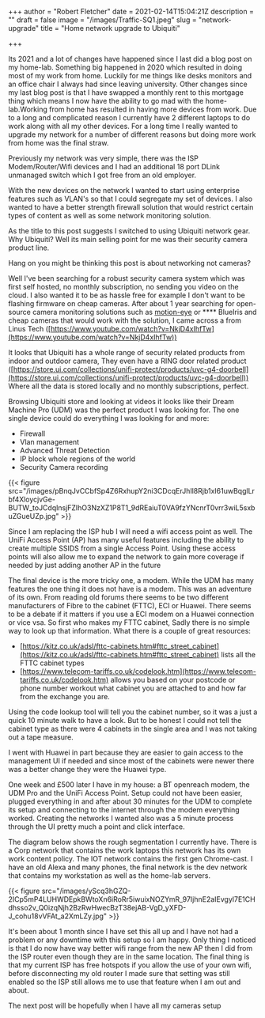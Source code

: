 +++
author = "Robert Fletcher"
date = 2021-02-14T15:04:21Z
description = ""
draft = false
image = "/images/Traffic-SQ1.jpeg"
slug = "network-upgrade"
title = "Home network upgrade to Ubiquiti"

+++


Its 2021 and a lot of changes have happened since I last did a blog post on my home-lab. Something big happened in 2020 which resulted in doing most of my work from home. Luckily for me things like desks monitors and an office chair I always had since leaving university.  Other changes since my last blog post is that I have swapped a monthly rent to this mortgage thing which means I now have the ability to go mad with the home-lab.Working from home has resulted in having more devices from work. Due to a long and complicated reason I currently have 2 different laptops to do work along with all my other devices. For a long time I really wanted to upgrade my network for a number of different reasons but doing more work from home was the final straw.

Previously my network was very simple, there was the ISP Modem/Router/Wifi devices and I had an additional 18 port DLink unmanaged switch which I got free from an old employer.

With the new devices on the network I wanted to start using enterprise features such as VLAN's so that I could segregate my set of devices. I also wanted to have a better strength firewall solution that would restrict certain types of content as well as some network monitoring solution.

As the title to this post suggests I switched to using Ubiquiti network gear. Why Ubiquiti? Well its main selling point for me was their security camera product line.

Hang on you might be thinking this post is about networking not cameras?

Well I've been searching for a robust security camera system which was first self hosted, no monthly subscription, no sending you video on the cloud. I also wanted it to be as hassle free for example I don't want to be flashing firmware on cheap cameras.  After about 1 year searching for open-source camera monitoring solutions such as [motion-eye](https://github.com/ccrisan/motioneye) or **** BlueIris and cheap cameras that would work with the solution, I came across a from  Linus Tech ([https://www.youtube.com/watch?v=NkjD4xIhfTw](https://www.youtube.com/watch?v=NkjD4xIhfTw))

It looks that Ubiquiti has a whole range of security related products from indoor and outdoor camera,  They even have a RING door related product ([https://store.ui.com/collections/unifi-protect/products/uvc-g4-doorbell](https://store.ui.com/collections/unifi-protect/products/uvc-g4-doorbell)) Where all the data is stored locally and no monthly subscriptions, perfect.

Browsing Ubiquiti store and looking at videos it looks like their Dream Machine Pro  (UDM) was the perfect product I was looking for. The one single device could do everything I was looking for and more:

* Firewall
* Vlan management
* Advanced Threat Detection
* IP block whole regions of the world
* Security Camera recording

{{< figure src="/images/pBnqJvCCbfSp4Z6RxhupY2ni3CDcqErJhIl8Rjb1xI61uwBqglLrbf4XloycjvGe-BUTW_toJCdqlnsjFZIhO3NzXZ1P8T1_9dREaiuT0VA9fzYNcnrT0vrr3wiL5sxbuZGueUZp.jpg" >}}

Since I am replacing the ISP hub I will need a wifi access point as well. The UniFi  Access Point (AP) has many useful features  including  the ability to create multiple SSIDS from a single Access Point. Using these access points will also allow me to expand the network to gain more coverage if needed by just adding another AP in the future

The final device is the more tricky one, a modem. While the UDM has many features the one thing it does not have is a modem.  This was an adventure of its own. From reading old forums there seems to be two different manufacturers of Fibre to the cabinet (FTTC), ECI or Huawei.  There seems to be a debate if it matters if you use a ECI modem on a Huawei connection or vice vsa. So first who makes my FTTC cabinet, Sadly there is no simple way to look up that information. What there is a couple of great resources:

* [https://kitz.co.uk/adsl/fttc-cabinets.htm#fttc_street_cabinet](https://kitz.co.uk/adsl/fttc-cabinets.htm#fttc_street_cabinet) lists all the FTTC cabinet types
* [https://www.telecom-tariffs.co.uk/codelook.htm](https://www.telecom-tariffs.co.uk/codelook.htm) allows you based on your postcode or phone number workout what cabinet you are attached to and how far from the exchange you are.

Using the code lookup tool will tell you the cabinet number, so it was a just a quick 10 minute walk to have a look. But to be honest I could not tell the cabinet type as there were 4 cabinets in the single area and I was not taking out a tape measure.

I went with Huawei in part because they are easier to gain access to the management UI if needed and since most of the cabinets were newer there was a better change they were the Huawei type.

One week and £500 later I have in my house: a BT openreach modem, the UDM Pro and the UniFi  Access Point.  Setup could not have been easier, plugged everything in and after about 30 minutes for the UDM to complete its setup and connecting to the internet through the modem everything worked. Creating the networks I wanted also was a 5 minute process through the UI pretty much a point and click interface.

The diagram below shows the rough segmentation I currently have. There is a Corp network that contains the work laptops this network has its own work content policy. The IOT network contains the first gen Chrome-cast. I have an old Alexa and many phones, the final network is the dev network that contains my workstation as well as the home-lab servers.

{{< figure src="/images/yScq3hGZQ-2ICp5mP4LUHWDEpkBWtoXn6iRoRr5iwuixNOZYmR_97IjhnE2aIEvgyl7E1CHdhsso2v_Q0izqNjh2BzRwHwecBzT38ejAB-VgD_yXFD-J_cohu18vVFAt_a2XmLZy.jpg" >}}

It's been about 1 month since I have set this all up and I have not had a problem or any downtime with this setup so I am happy. Only thing I noticed is that I do now have way better wifi range from the new AP then I did from the ISP router even though they are in the same location. The final thing is that my current ISP has free hotspots if you allow the use of your own wifi, before disconnecting my old router I made sure that setting was still enabled so the ISP still allows me to use that feature when I am out and about.

The next post will be hopefully when I have all my cameras setup



